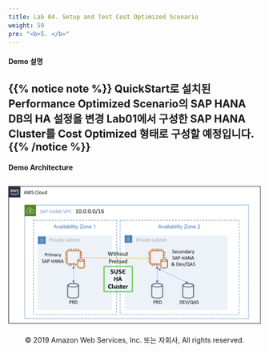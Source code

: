 ```yaml
---
title: Lab 04. Setup and Test Cost Optimized Scenario
weight: 50
pre: "<b>5. </b>"
---
```


#### Demo 설명
{{% notice note %}}
QuickStart로 설치된 Performance Optimized Scenario의 SAP HANA DB의 HA 설정을 변경
Lab01에서 구성한 SAP HANA Cluster를 Cost Optimized 형태로 구성할 예정입니다.
{{% /notice %}}
---

#### Demo Architecture
![image02](images/02.png)
---
<p align="center">
© 2019 Amazon Web Services, Inc. 또는 자회사, All rights reserved.
</p>
